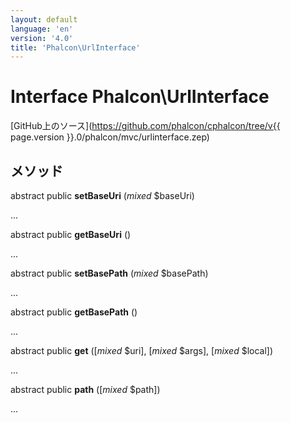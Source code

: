 ```yaml
---
layout: default
language: 'en'
version: '4.0'
title: 'Phalcon\UrlInterface'
---
```


# Interface **Phalcon\UrlInterface**

[GitHub上のソース](https://github.com/phalcon/cphalcon/tree/v{{ page.version }}.0/phalcon/mvc/urlinterface.zep)

## メソッド

abstract public **setBaseUri** (*mixed* $baseUri)

...

abstract public **getBaseUri** ()

...

abstract public **setBasePath** (*mixed* $basePath)

...

abstract public **getBasePath** ()

...

abstract public **get** ([*mixed* $uri], [*mixed* $args], [*mixed* $local])

...

abstract public **path** ([*mixed* $path])

...